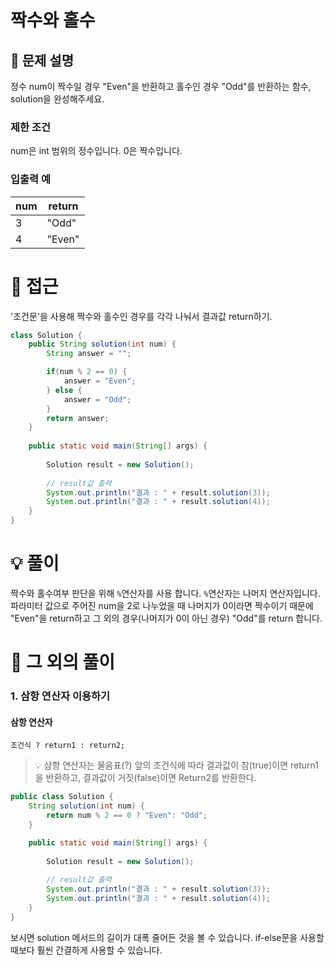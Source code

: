 # 짝수와 홀수

## 📌 문제 설명
정수 num이 짝수일 경우 "Even"을 반환하고 홀수인 경우 "Odd"를 반환하는 함수, solution을 완성해주세요.

### 제한 조건
num은 int 범위의 정수입니다.
0은 짝수입니다.

### 입출력 예
num | return
--|--
3 | "Odd"
4 | "Even"


# 🧐 접근
'조건문'을 사용해 짝수와 홀수인 경우를 각각 나눠서 결과값 return하기.

```java
class Solution {
    public String solution(int num) {
        String answer = "";

        if(num % 2 == 0) {
            answer = "Even";
        } else {
            answer = "Odd";
        }
        return answer;
    }
    
    public static void main(String[] args) {
        
        Solution result = new Solution();
        
        // result값 출력
        System.out.println("결과 : " + result.solution(3));
        System.out.println("결과 : " + result.solution(4));
    }
}
```

# 💡 풀이
짝수와 홀수여부 판단을 위해 `%`연산자를 사용 합니다.
`%`연산자는 나머지 연산자입니다.
파라미터 값으로 주어진 num을 2로 나누었을 때 나머지가 0이라면 짝수이기 때문에 "Even"을 return하고 그 외의 경우(나머지가 0이 아닌 경우) "Odd"를 return 합니다.


# 📘 그 외의 풀이

### 1. 삼항 연산자 이용하기

#### 삼항 연산자
```text/plain
조건식 ? return1 : return2;
```
> 💡 삼항 연산자는 물음표(?) 앞의 조건식에 따라 결과값이 참(true)이면 return1을 반환하고, 결과값이 거짓(false)이면 Return2를 반환한다.

```java
public class Solution {
    String solution(int num) {
        return num % 2 == 0 ? "Even": "Odd";
    }

    public static void main(String[] args) {
        
        Solution result = new Solution();
        
        // result값 출력
        System.out.println("결과 : " + result.solution(3));
        System.out.println("결과 : " + result.solution(4));
    }
}
```
보시면 solution 메서드의 길이가 대폭 줄어든 것을 볼 수 있습니다.
if-else문을 사용할 때보다 훨씬 간결하게 사용할 수 있습니다.
